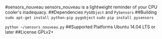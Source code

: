 #sensors_nouveau
sensors_nouveau is a lightweight reminder of your CPU cooler's inadequacy.
##Dependencies
`PyGObject` and `PySensors`
##Building
`sudo apt-get install python-pip pygobject`
`sudo pip install pysensors`

`python ~/sensors_nouveau.py`
##Supported Platforms
Ubuntu 14.04 LTS or later
##License
GPLv2+
